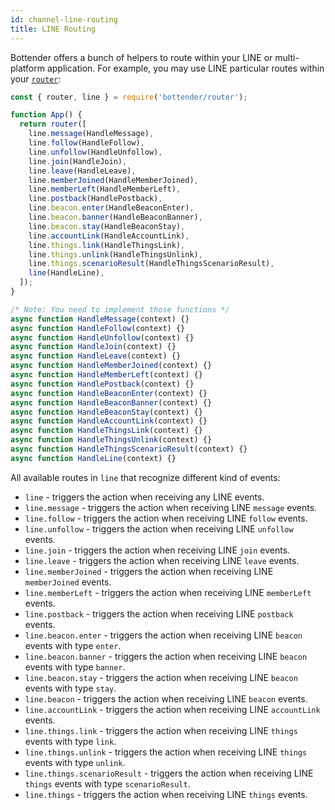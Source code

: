 ```yaml
---
id: channel-line-routing
title: LINE Routing
---
```


Bottender offers a bunch of helpers to route within your LINE or multi-platform application. For example, you may use LINE particular routes within your [`router`](the-basics-routing.md):

```js
const { router, line } = require('bottender/router');

function App() {
  return router([
    line.message(HandleMessage),
    line.follow(HandleFollow),
    line.unfollow(HandleUnfollow),
    line.join(HandleJoin),
    line.leave(HandleLeave),
    line.memberJoined(HandleMemberJoined),
    line.memberLeft(HandleMemberLeft),
    line.postback(HandlePostback),
    line.beacon.enter(HandleBeaconEnter),
    line.beacon.banner(HandleBeaconBanner),
    line.beacon.stay(HandleBeaconStay),
    line.accountLink(HandleAccountLink),
    line.things.link(HandleThingsLink),
    line.things.unlink(HandleThingsUnlink),
    line.things.scenarioResult(HandleThingsScenarioResult),
    line(HandleLine),
  ]);
}

/* Note: You need to implement those functions */
async function HandleMessage(context) {}
async function HandleFollow(context) {}
async function HandleUnfollow(context) {}
async function HandleJoin(context) {}
async function HandleLeave(context) {}
async function HandleMemberJoined(context) {}
async function HandleMemberLeft(context) {}
async function HandlePostback(context) {}
async function HandleBeaconEnter(context) {}
async function HandleBeaconBanner(context) {}
async function HandleBeaconStay(context) {}
async function HandleAccountLink(context) {}
async function HandleThingsLink(context) {}
async function HandleThingsUnlink(context) {}
async function HandleThingsScenarioResult(context) {}
async function HandleLine(context) {}
```

All available routes in `line` that recognize different kind of events:

- `line` - triggers the action when receiving any LINE events.
- `line.message` - triggers the action when receiving LINE `message` events.
- `line.follow` - triggers the action when receiving LINE `follow` events.
- `line.unfollow` - triggers the action when receiving LINE `unfollow` events.
- `line.join` - triggers the action when receiving LINE `join` events.
- `line.leave` - triggers the action when receiving LINE `leave` events.
- `line.memberJoined` - triggers the action when receiving LINE `memberJoined` events.
- `line.memberLeft` - triggers the action when receiving LINE `memberLeft` events.
- `line.postback` - triggers the action when receiving LINE `postback` events.
- `line.beacon.enter` - triggers the action when receiving LINE `beacon` events with type `enter`.
- `line.beacon.banner` - triggers the action when receiving LINE `beacon` events with type `banner`.
- `line.beacon.stay` - triggers the action when receiving LINE `beacon` events with type `stay`.
- `line.beacon` - triggers the action when receiving LINE `beacon` events.
- `line.accountLink` - triggers the action when receiving LINE `accountLink` events.
- `line.things.link` - triggers the action when receiving LINE `things` events with type `link`.
- `line.things.unlink` - triggers the action when receiving LINE `things` events with type `unlink`.
- `line.things.scenarioResult` - triggers the action when receiving LINE `things` events with type `scenarioResult`.
- `line.things` - triggers the action when receiving LINE `things` events.
